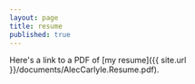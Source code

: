 ```yaml
---
layout: page
title: resume
published: true
---
```

Here's a link to a PDF of [my resume]({{ site.url }}/documents/AlecCarlyle.Resume.pdf).
